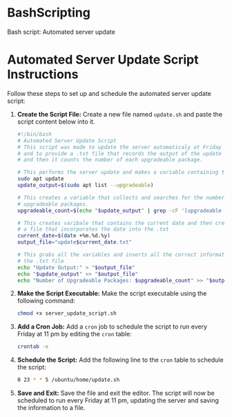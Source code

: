 # BashScripting
Bash script:  Automated server update
# Automated Server Update Script Instructions

Follow these steps to set up and schedule the automated server update script:

1. **Create the Script File:** Create a new file named `update.sh` and paste the script content below into it.

    ```bash
    #!/bin/bash
    # Automated Server Update Script
    # This script was made to update the server automaticaly at Friday at 11 pm 
    # and to provide a .txt file that records the output of the update process 
    # and then it counts the number of each upgradeable package.

    # This performs the server update and makes a variable containing the list.
    sudo apt update
    update_output=$(sudo apt list --upgradeable)

    # This creates a variable that collects and searches for the number of 
    # upgradeable packages. 
    upgradeable_count=$(echo "$update_output" | grep -cF '[upgradeable form:')

    # This creates varibale that contains the current date and then creates a 
    # a file that incorporates the date into the .txt  
    current_date=$(date +%m.%d.%y)
    output_file="update$current_date.txt"

    # This grabs all the variables and inserts all the correct information needed into 
    # the .txt file
    echo "Update Output:" > "$output_file"
    echo "$update_output" >> "$output_file"
    echo "Number of Upgradeable Packages: $upgradeable_count" >> "$output_file"#!/bin/bash

    ```

2. **Make the Script Executable:** Make the script executable using the following command:

    ```bash
    chmod +x server_update_script.sh
    ```

3. **Add a Cron Job:** Add a `cron` job to schedule the script to run every Friday at 11 pm by editing the `cron` table:

    ```bash
    crontab -e
    ```

4. **Schedule the Script:** Add the following line to the `cron` table to schedule the script:

    ```bash
    0 23 * * 5 /ubuntu/home/update.sh
    ```

5. **Save and Exit:** Save the file and exit the editor. The script will now be scheduled to run every Friday at 11 pm, updating the server and saving the information to a file.

